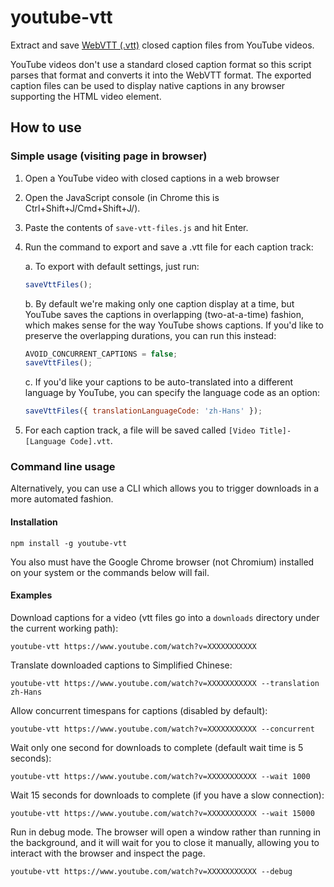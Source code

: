 # youtube-vtt

Extract and save [WebVTT (.vtt)](https://en.wikipedia.org/wiki/WebVTT) closed caption files from YouTube videos.

YouTube videos don't use a standard closed caption format so this script parses that format and converts it into the WebVTT format. The exported caption files can be used to display native captions in any browser supporting the HTML video element.

## How to use

### Simple usage (visiting page in browser)

1. Open a YouTube video with closed captions in a web browser
2. Open the JavaScript console (in Chrome this is Ctrl+Shift+J/Cmd+Shift+J/).
3. Paste the contents of `save-vtt-files.js` and hit Enter.
4. Run the command to export and save a .vtt file for each caption track:

    a. To export with default settings, just run:
    ```js
    saveVttFiles();
    ```
    b. By default we're making only one caption display at a time, but YouTube saves the captions in overlapping (two-at-a-time) fashion, which makes sense for the way YouTube shows captions. If you'd like to preserve the overlapping durations, you can run this instead:
    ```js
    AVOID_CONCURRENT_CAPTIONS = false;
    saveVttFiles();
    ```
    c. If you'd like your captions to be auto-translated into a different language by YouTube, you can specify the language code as an option:
    ```js
    saveVttFiles({ translationLanguageCode: 'zh-Hans' });
    ```
5. For each caption track, a file will be saved called `[Video Title]-[Language Code].vtt`.

### Command line usage

Alternatively, you can use a CLI which allows you to trigger downloads in a more automated fashion.

#### Installation

```console
npm install -g youtube-vtt
```

You also must have the Google Chrome browser (not Chromium) installed on your system or the commands below will fail.

#### Examples

Download captions for a video (vtt files go into a `downloads` directory under the current working path):

```console
youtube-vtt https://www.youtube.com/watch?v=XXXXXXXXXXX
```

Translate downloaded captions to Simplified Chinese:

```console
youtube-vtt https://www.youtube.com/watch?v=XXXXXXXXXXX --translation zh-Hans
```

Allow concurrent timespans for captions (disabled by default):

```console
youtube-vtt https://www.youtube.com/watch?v=XXXXXXXXXXX --concurrent
```

Wait only one second for downloads to complete (default wait time is 5 seconds):

```console
youtube-vtt https://www.youtube.com/watch?v=XXXXXXXXXXX --wait 1000
```

Wait 15 seconds for downloads to complete (if you have a slow connection):

```console
youtube-vtt https://www.youtube.com/watch?v=XXXXXXXXXXX --wait 15000
```

Run in debug mode. The browser will open a window rather than running in the background, and it will wait for you to close it manually, allowing you to interact with the browser and inspect the page.

```console
youtube-vtt https://www.youtube.com/watch?v=XXXXXXXXXXX --debug
```
